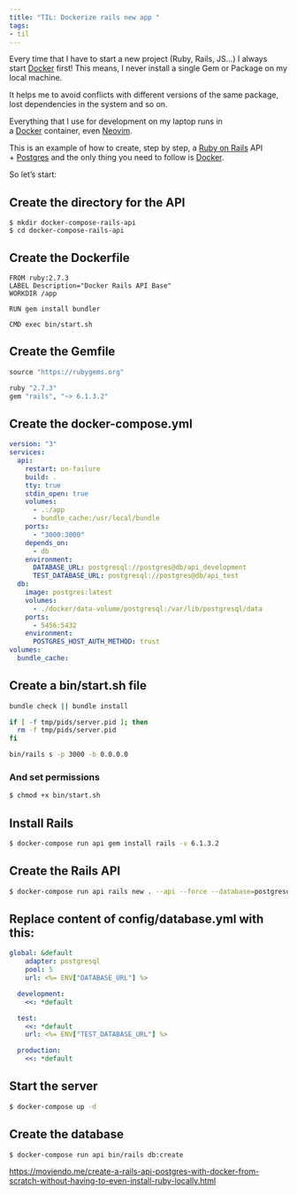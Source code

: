 ```yaml
---
title: "TIL: Dockerize rails new app "
tags:
- til
---
```

Every time that I have to start a new project (Ruby, Rails, JS…) I always start [Docker](https://www.docker.com/) first! This means, I never install a single Gem or Package on my local machine.

It helps me to avoid conflicts with different versions of the same package, lost dependencies in the system and so on.

Everything that I use for development on my laptop runs in a [Docker](https://www.docker.com/) container, even [Neovim](https://github.com/jferrer/neovim-dockerized).

This is an example of how to create, step by step, a [Ruby on Rails](http://rubyonrails.org/) API + [Postgres](https://www.postgresql.org/) and the only thing you need to follow is [Docker](https://www.docker.com/).

So let’s start:

## Create the directory for the API

```
$ mkdir docker-compose-rails-api
$ cd docker-compose-rails-api
```

## Create the Dockerfile

```docker {hl_lines="2" title="Dockerfile"}
FROM ruby:2.7.3
LABEL Description="Docker Rails API Base"
WORKDIR /app

RUN gem install bundler

CMD exec bin/start.sh
```

## Create the Gemfile

```ruby {title="Gemfile"}
source "https://rubygems.org"

ruby "2.7.3"
gem "rails", "~> 6.1.3.2"
```

## Create the docker-compose.yml

```yml {title="docker-compose.yml"}
version: "3"
services:
  api:
    restart: on-failure
    build: .
    tty: true
    stdin_open: true
    volumes:
      - .:/app
      - bundle_cache:/usr/local/bundle
    ports:
      - "3000:3000"
    depends_on:
      - db
    environment:
      DATABASE_URL: postgresql://postgres@db/api_development
      TEST_DATABASE_URL: postgresql://postgres@db/api_test
  db:
    image: postgres:latest
    volumes:
      - ./docker/data-volume/postgresql:/var/lib/postgresql/data
    ports:
      - 5456:5432
    environment:
      POSTGRES_HOST_AUTH_METHOD: trust
volumes:
  bundle_cache:
```

## Create a bin/start.sh file

```sh {title="bin/start.sh"}
bundle check || bundle install

if [ -f tmp/pids/server.pid ]; then
  rm -f tmp/pids/server.pid
fi

bin/rails s -p 3000 -b 0.0.0.0
```

### And set permissions

```sh
$ chmod +x bin/start.sh
```

## Install Rails

```sh
$ docker-compose run api gem install rails -v 6.1.3.2
```

## Create the Rails API

```sh
$ docker-compose run api rails new . --api --force --database=postgresql --skip-bundle
```

## Replace content of config/database.yml with this:

```yaml {title="config/database.yml"}
global: &default
    adapter: postgresql
    pool: 5
    url: <%= ENV["DATABASE_URL"] %>

  development:
    <<: *default

  test:
    <<: *default
    url: <%= ENV["TEST_DATABASE_URL"] %>

  production:
    <<: *default
```

## Start the server

```sh
$ docker-compose up -d
```

## Create the database

```sh
$ docker-compose run api bin/rails db:create
```

https://moviendo.me/create-a-rails-api-postgres-with-docker-from-scratch-without-having-to-even-install-ruby-locally.html
